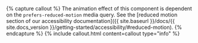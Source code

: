 {% capture callout %}
The animation effect of this component is dependent on the `prefers-reduced-motion` media query. See the [reduced motion section of our accessibility documentation]({{ site.baseurl }}/docs/{{ site.docs_version }}/getting-started/accessibility/#reduced-motion).
{% endcapture %}
{% include callout.html content=callout type="info" %}
